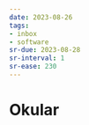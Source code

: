 ```yaml
---
date: 2023-08-26
tags:
- inbox
- software
sr-due: 2023-08-28
sr-interval: 1
sr-ease: 230
---
```


# Okular